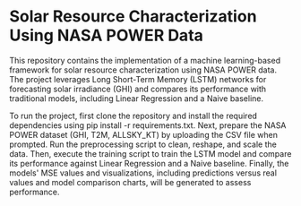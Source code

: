 # Solar Resource Characterization Using NASA POWER Data

This repository contains the implementation of a machine learning-based framework for solar resource characterization using NASA POWER data. The project leverages Long Short-Term Memory (LSTM) networks for forecasting solar irradiance (GHI) and compares its performance with traditional models, including Linear Regression and a Naive baseline. 

To run the project, first clone the repository and install the required dependencies using pip install -r requirements.txt. Next, prepare the NASA POWER dataset (GHI, T2M, ALLSKY_KT) by uploading the CSV file when prompted. Run the preprocessing script to clean, reshape, and scale the data. Then, execute the training script to train the LSTM model and compare its performance against Linear Regression and a Naive baseline. Finally, the models' MSE values and visualizations, including predictions versus real values and model comparison charts, will be generated to assess performance.

